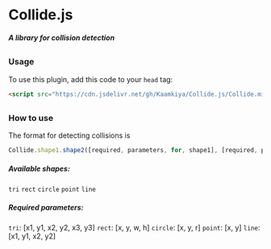 # Collide.js
##### A library for collision detection
##

### Usage
To use this plugin, add this code to your `head` tag:
```html
<script src="https://cdn.jsdelivr.net/gh/Kaamkiya/Collide.js/Collide.min.js"></script>
```
##

### How to use

The format for detecting collisions is
```js
Collide.shape1.shape2([required, parameters, for, shape1], [required, parameters, for, shape2])
```

##### Available shapes:
`tri`
`rect`
`circle`
`point`
`line`

##### Required parameters:
`tri`: [x1, y1, x2, y2, x3, y3]
`rect`: [x, y, w, h]
`circle`: [x, y, r]
`point`: [x, y]
`line`: [x1, y1, x2, y2]
